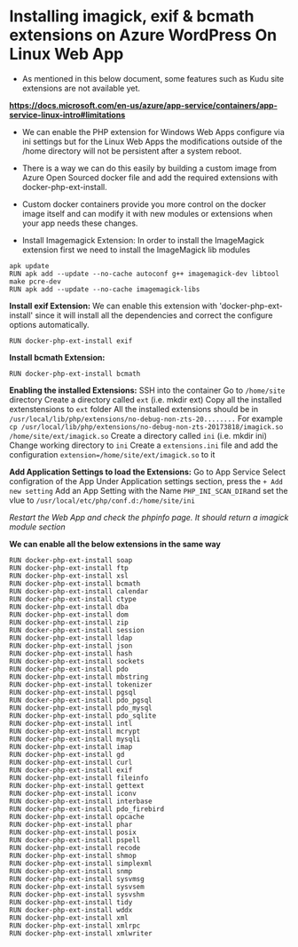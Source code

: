 Installing imagick, exif & bcmath extensions on Azure WordPress On Linux Web App
===

* As mentioned in this below document, some features such as Kudu site extensions are not available yet.

**https://docs.microsoft.com/en-us/azure/app-service/containers/app-service-linux-intro#limitations**

* We can enable the PHP extension for Windows Web Apps configure via ini settings but for the Linux Web Apps the modifications outside of the /home directory will not be persistent after a system reboot.

* There is a way we can do this easily by building a custom image from Azure Open Sourced docker file and add the required extensions with docker-php-ext-install.

* Custom docker containers provide you more control on the docker image itself and can modify it with new modules or extensions when your app needs these changes. 

* Install Imagemagick Extension:
In order to install the ImageMagick extension first we need to install the ImageMagick lib modules

```
apk update
RUN apk add --update --no-cache autoconf g++ imagemagick-dev libtool make pcre-dev
RUN apk add --update --no-cache imagemagick-libs
```
**Install exif Extension:**
We can enable this extension with 'docker-php-ext-install' since it will install all the dependencies and correct the configure options automatically. 
```
RUN docker-php-ext-install exif
```
**Install bcmath Extension:**
```
RUN docker-php-ext-install bcmath
```

**Enabling the installed Extensions:**
SSH into the container
Go to `/home/site` directory
Create a directory called `ext` (i.e. mkdir ext)
Copy all the installed extenstensions to `ext` folder
All the installed extensions should be in `/usr/local/lib/php/extensions/no-debug-non-zts-20........`
For example `cp /usr/local/lib/php/extensions/no-debug-non-zts-20173818/imagick.so /home/site/ext/imagick.so`
Create a directory called `ini` (i.e. mkdir ini)
Change working directory to `ini`
Create a `extensions.ini` file and add the configuration `extension=/home/site/ext/imagick.so` to it

**Add Application Settings to load the Extensions:**
Go to App Service
Select configration of the App
Under Application settings section, press the `+ Add new setting`
Add an App Setting with the Name `PHP_INI_SCAN_DIR`and set the vlue to `/usr/local/etc/php/conf.d:/home/site/ini`

*Restart the Web App and check the phpinfo page. It should return a imagick module section*

**We can enable all the below extensions in the same way**

```
RUN docker-php-ext-install soap
RUN docker-php-ext-install ftp
RUN docker-php-ext-install xsl
RUN docker-php-ext-install bcmath
RUN docker-php-ext-install calendar
RUN docker-php-ext-install ctype
RUN docker-php-ext-install dba
RUN docker-php-ext-install dom
RUN docker-php-ext-install zip
RUN docker-php-ext-install session
RUN docker-php-ext-install ldap
RUN docker-php-ext-install json
RUN docker-php-ext-install hash
RUN docker-php-ext-install sockets
RUN docker-php-ext-install pdo
RUN docker-php-ext-install mbstring
RUN docker-php-ext-install tokenizer
RUN docker-php-ext-install pgsql
RUN docker-php-ext-install pdo_pgsql
RUN docker-php-ext-install pdo_mysql 
RUN docker-php-ext-install pdo_sqlite
RUN docker-php-ext-install intl
RUN docker-php-ext-install mcrypt
RUN docker-php-ext-install mysqli
RUN docker-php-ext-install imap
RUN docker-php-ext-install gd
RUN docker-php-ext-install curl
RUN docker-php-ext-install exif
RUN docker-php-ext-install fileinfo
RUN docker-php-ext-install gettext
RUN docker-php-ext-install iconv
RUN docker-php-ext-install interbase
RUN docker-php-ext-install pdo_firebird
RUN docker-php-ext-install opcache
RUN docker-php-ext-install phar
RUN docker-php-ext-install posix
RUN docker-php-ext-install pspell
RUN docker-php-ext-install recode
RUN docker-php-ext-install shmop
RUN docker-php-ext-install simplexml
RUN docker-php-ext-install snmp
RUN docker-php-ext-install sysvmsg
RUN docker-php-ext-install sysvsem
RUN docker-php-ext-install sysvshm
RUN docker-php-ext-install tidy
RUN docker-php-ext-install wddx
RUN docker-php-ext-install xml
RUN docker-php-ext-install xmlrpc
RUN docker-php-ext-install xmlwriter 
```